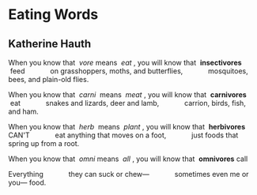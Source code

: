 # Eating Words
## Katherine Hauth
When you know
that  _vore_ means  _eat_ ,
you will know
that  **insectivores**  feed
            on grasshoppers, moths, and butterflies,
            mosquitoes, bees, and plain-old flies.

When you know
that  _carni_  means  _meat_ ,
you will know
that  **carnivores**  eat
            snakes and lizards, deer and lamb,
            carrion, birds, fish, and ham.

When you know
that  _herb_  means  _plant_ ,
you will know
that  **herbivores** CAN'T
            eat anything that moves on a foot,
            just foods that spring up from a root.

When you know
that  _omni_ means  _all_ ,
you will know
that  **omnivores** call

Everything
            they can suck or chew—
            sometimes even me or you—
food.